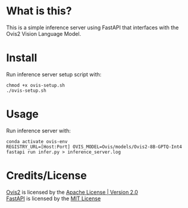 # What is this?
This is a simple inference server using FastAPI that interfaces with the Ovis2 Vision Language Model.

# Install

Run inference server setup script with:
```
chmod +x ovis-setup.sh
./ovis-setup.sh
```

# Usage
Run inference server with:
```
conda activate ovis-env
REGISTRY_URL=[Host:Port] OVIS_MODEL=Ovis/models/Ovis2-8B-GPTQ-Int4 fastapi run infer.py > inference_server.log
```

# Credits/License
[Ovis2](https://github.com/AIDC-AI/Ovis) is licensed by the [Apache License | Version 2.0](https://www.apache.org/licenses/LICENSE-2.0.txt)     
[FastAPI](https://github.com/fastapi/fastapi/) is licensed by the [MIT License](https://github.com/fastapi/fastapi/blob/master/LICENSE)
